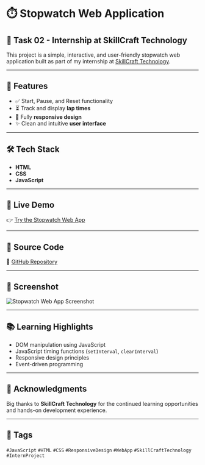 # ⏱️ Stopwatch Web Application

## 📌 Task 02 - Internship at SkillCraft Technology

This project is a simple, interactive, and user-friendly stopwatch web application built as part of my internship at [SkillCraft Technology](https://www.linkedin.com/company/skillcraft-technology/).

---

## 🚀 Features

- ✅ Start, Pause, and Reset functionality  
- ⏳ Track and display **lap times**  
- 📱 Fully **responsive design**  
- ✨ Clean and intuitive **user interface**

---

## 🛠️ Tech Stack

- **HTML**
- **CSS**
- **JavaScript**

---

## 🔗 Live Demo

👉 [Try the Stopwatch Web App](https://vasanth-kumar-009.github.io/SCT_WD_2/)

---

## 📂 Source Code

📁 [GitHub Repository](https://github.com/vasanth-kumar-009/SCT_WD_2)

---

## 📸 Screenshot

![Stopwatch Web App Screenshot](https://i.ibb.co/rYy3JgB/Screenshot-2025-07-15-062357.png)

---

## 📚 Learning Highlights

- DOM manipulation using JavaScript  
- JavaScript timing functions (`setInterval`, `clearInterval`)  
- Responsive design principles  
- Event-driven programming  

---

## 🙌 Acknowledgments

Big thanks to **SkillCraft Technology** for the continued learning opportunities and hands-on development experience.

---

## 🔖 Tags

`#JavaScript` `#HTML` `#CSS` `#ResponsiveDesign` `#WebApp` `#SkillCraftTechnology` `#InternProject`
